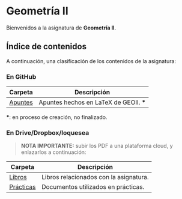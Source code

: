 # Geometría II

Bienvenidos a la asignatura de **Geometría II**.

## Índice de contenidos

A continuación, una clasificación de los contenidos de la asignatura:

### En GitHub

Carpeta                  | Descripción
---                      | ---
[Apuntes](Apuntes)       | Apuntes hechos en LaTeX de GEOII. __*__

__*__: en proceso de creación, no finalizado.

### En Drive/Dropbox/loquesea

> **NOTA IMPORTANTE:** subir los PDF a una plataforma cloud, y enlazarlos a continuación:

Carpeta         | Descripción
---             | ---
[Libros](#) | Libros relacionados con la asignatura.
[Prácticas](#) | Documentos utilizados en prácticas.
